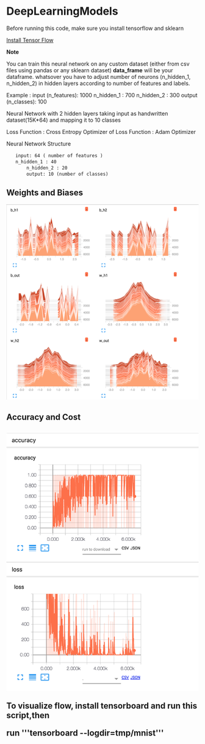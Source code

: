 # DeepLearningModels

<p>Before running this code, make sure you install tensorflow and sklearn<p>

<u href="https://www.tensorflow.org/install/">Install Tensor Flow</u>


<p><b>Note</b></p>
You can train this neural network on any custom dataset (either from csv files using pandas or any sklearn dataset)
<b>data_frame</b> will be your dataframe.
whatsover you have to adjust number of neurons (n_hidden_1, n_hidden_2) in hidden layers according to number of features and labels. 

Example :
input (n_features): 1000
n_hidden_1 : 700
n_hidden_2 : 300
output (n_classes): 100



Neural Network with 2 hidden layers taking input as handwritten dataset(15K*64) and mapping it to 10 classes

Loss Function : Cross Entropy
Optimizer of Loss Function : Adam Optimizer

Neural Network Structure
<ul>

	input: 64 ( number of features )
	n_hidden_1 : 40
        n_hidden_2 : 20
        output: 10 (number of classes)

</ul>

<h2>Weights and Biases</h2>
<img src="Images/histogram.png"/>

<h2>Accuracy and Cost<h2>
<img src="Images/scaler.png"/>


To visualize flow, install tensorboard and run this script,then 

run '''tensorboard --logdir=tmp/mnist'''
